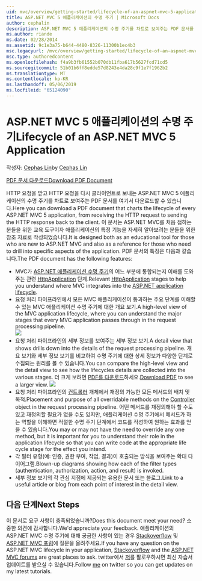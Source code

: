 ```yaml
---
uid: mvc/overview/getting-started/lifecycle-of-an-aspnet-mvc-5-application
title: ASP.NET MVC 5 애플리케이션의 수명 주기 | Microsoft Docs
author: cephalin
description: ASP.NET MVC 5 애플리케이션의 수명 주기를 차트로 보여주는 PDF 문서를 다운로드합니다. 이 수명 주기 문서는 MVC 수명 주기에 대한 개요를 제공합니다.
ms.author: riande
ms.date: 02/28/2014
ms.assetid: 9c1e3a75-b644-4480-8326-11300b1ec4b3
msc.legacyurl: /mvc/overview/getting-started/lifecycle-of-an-aspnet-mvc-5-application
msc.type: authoredcontent
ms.openlocfilehash: f4a9b3fb61552b070db11fba617b5627fcd71cd5
ms.sourcegitcommit: 51b01b6ff8edde57d8243e4da28c9f1e7f1962b2
ms.translationtype: MT
ms.contentlocale: ko-KR
ms.lasthandoff: 05/06/2019
ms.locfileid: "65124090"
---
```

# <a name="lifecycle-of-an-aspnet-mvc-5-application"></a><span data-ttu-id="d2dc0-104">ASP.NET MVC 5 애플리케이션의 수명 주기</span><span class="sxs-lookup"><span data-stu-id="d2dc0-104">Lifecycle of an ASP.NET MVC 5 Application</span></span>

<span data-ttu-id="d2dc0-105">작성자: [Cephas Lin](https://github.com/cephalin)</span><span class="sxs-lookup"><span data-stu-id="d2dc0-105">by [Cephas Lin](https://github.com/cephalin)</span></span>

[<span data-ttu-id="d2dc0-106">PDF 문서 다운로드</span><span class="sxs-lookup"><span data-stu-id="d2dc0-106">Download PDF Document</span></span>](lifecycle-of-an-aspnet-mvc-5-application/_static/lifecycle-of-an-aspnet-mvc-5-application1.pdf)

<span data-ttu-id="d2dc0-107">HTTP 요청을 받고 HTTP 요청을 다시 클라이언트로 보내는 ASP.NET MVC 5 애플리케이션의 수명 주기를 차트로 보여주는 PDF 문서를 여기서 다운로드할 수 있습니다.</span><span class="sxs-lookup"><span data-stu-id="d2dc0-107">Here you can download a PDF document that charts the lifecycle of every ASP.NET MVC 5 application, from receiving the HTTP request to sending the HTTP response back to the client.</span></span> <span data-ttu-id="d2dc0-108">이 문서는 ASP.NET MVC를 처음 접하는 분들을 위한 교육 도구이자 애플리케이션의 특정 기능을 자세히 알아보려는 분들을 위한 참조 자료로 작성되었습니다.</span><span class="sxs-lookup"><span data-stu-id="d2dc0-108">It is designed both as an educational tool for those who are new to ASP.NET MVC and also as a reference for those who need to drill into specific aspects of the application.</span></span> <span data-ttu-id="d2dc0-109">PDF 문서의 특징은 다음과 같습니다.</span><span class="sxs-lookup"><span data-stu-id="d2dc0-109">The PDF document has the following features:</span></span>

- <span data-ttu-id="d2dc0-110">MVC가 [ASP.NET 애플리케이션 수명 주기](https://msdn.microsoft.com/library/bb470252.aspx)의 어느 부분에 통합되는지 이해를 도와주는 관련 [HttpApplication](https://msdn.microsoft.com/library/system.web.httpapplication.aspx) 단계.</span><span class="sxs-lookup"><span data-stu-id="d2dc0-110">Relevant [HttpApplication](https://msdn.microsoft.com/library/system.web.httpapplication.aspx) stages to help you understand where MVC integrates into the [ASP.NET application lifecycle](https://msdn.microsoft.com/library/bb470252.aspx).</span></span>
- <span data-ttu-id="d2dc0-111">요청 처리 파이프라인에서 모든 MVC 애플리케이션이 통과하는 주요 단계를 이해할 수 있는 MVC 애플리케이션 수명 주기에 대한 개요 보기.</span><span class="sxs-lookup"><span data-stu-id="d2dc0-111">A high-level view of the MVC application lifecycle, where you can understand the major stages that every MVC application passes through in the request processing pipeline.</span></span>  
    ![](lifecycle-of-an-aspnet-mvc-5-application/_static/image1.jpg)
- <span data-ttu-id="d2dc0-112">요청 처리 파이프라인의 세부 정보를 보여주는 세부 정보 보기.</span><span class="sxs-lookup"><span data-stu-id="d2dc0-112">A detail view that shows drills down into the details of the request processing pipeline.</span></span> <span data-ttu-id="d2dc0-113">개요 보기와 세부 정보 보기를 비교하여 수명 주기에 대한 상세 정보가 다양한 단계로 수집되는 원리를 볼 수 있습니다.</span><span class="sxs-lookup"><span data-stu-id="d2dc0-113">You can compare the high-level view and the detail view to see how the lifecycles details are collected into the various stages.</span></span> <span data-ttu-id="d2dc0-114">더 크게 보려면 [PDF를 다운로드](lifecycle-of-an-aspnet-mvc-5-application/_static/lifecycle-of-an-aspnet-mvc-5-application1.pdf)하세요.</span><span class="sxs-lookup"><span data-stu-id="d2dc0-114">[Download PDF](lifecycle-of-an-aspnet-mvc-5-application/_static/lifecycle-of-an-aspnet-mvc-5-application1.pdf) to see a larger view.</span></span>
    ![](lifecycle-of-an-aspnet-mvc-5-application/_static/image2.jpg)
- <span data-ttu-id="d2dc0-115">요청 처리 파이프라인의 [컨트롤러](https://msdn.microsoft.com/library/system.web.mvc.controller.aspx) 개체에서 재정의 가능한 모든 메서드의 배치 및 목적.</span><span class="sxs-lookup"><span data-stu-id="d2dc0-115">Placement and purpose of all overridable methods on the [Controller](https://msdn.microsoft.com/library/system.web.mvc.controller.aspx) object in the request processing pipeline.</span></span> <span data-ttu-id="d2dc0-116">어떤 메서드를 재정의해야 할 수도 있고 재정의할 필요가 없을 수도 있지만, 애플리케이션 수명 주기에서 메서드가 하는 역할을 이해하면 적절한 수명 주기 단계에서 코드를 작성하여 원하는 효과를 얻을 수 있습니다.</span><span class="sxs-lookup"><span data-stu-id="d2dc0-116">You may or may not have the need to override any one method, but it is important for you to understand their role in the application lifecycle so that you can write code at the appropriate life cycle stage for the effect you intend.</span></span>
- <span data-ttu-id="d2dc0-117">각 필터 유형(예: 인증, 권한 부여, 작업, 결과)이 호출되는 방식을 보여주는 확대 다이어그램.</span><span class="sxs-lookup"><span data-stu-id="d2dc0-117">Blown-up diagrams showing how each of the filter types (authentication, authorization, action, and result) is invoked.</span></span>
- <span data-ttu-id="d2dc0-118">세부 정보 보기의 각 관심 지점에 제공되는 유용한 문서 또는 블로그.</span><span class="sxs-lookup"><span data-stu-id="d2dc0-118">Link to a useful article or blog from each point of interest in the detail view.</span></span>

## <a name="next-steps"></a><span data-ttu-id="d2dc0-119">다음 단계</span><span class="sxs-lookup"><span data-stu-id="d2dc0-119">Next Steps</span></span>

<span data-ttu-id="d2dc0-120">이 문서로 요구 사항이 충족되었습니까?</span><span class="sxs-lookup"><span data-stu-id="d2dc0-120">Does this document meet your need?</span></span> <span data-ttu-id="d2dc0-121">소중한 의견에 감사합니다.</span><span class="sxs-lookup"><span data-stu-id="d2dc0-121">We'd appreciate your feedback.</span></span> <span data-ttu-id="d2dc0-122">애플리케이션의 ASP.NET MVC 수명 주기에 대해 궁금한 사항이 있는 경우 [Stackoverflow](http://stackoverflow.com/help) 및 [ASP.NET MVC 포럼](https://forums.asp.net/1146.aspx)에 질문을 올려주세요.</span><span class="sxs-lookup"><span data-stu-id="d2dc0-122">If you have any question on the ASP.NET MVC lifecycle in your application, [Stackoverflow](http://stackoverflow.com/help) and the [ASP.NET MVC forums](https://forums.asp.net/1146.aspx) are great places to ask.</span></span> <span data-ttu-id="d2dc0-123">twitter에서 [저](https://twitter.com/Cephas_MSFT)를 팔로우하시면 최신 자습서 업데이트를 받으실 수 있습니다.</span><span class="sxs-lookup"><span data-stu-id="d2dc0-123">Follow [me](https://twitter.com/Cephas_MSFT) on twitter so you can get updates on my latest tutorials.</span></span>
